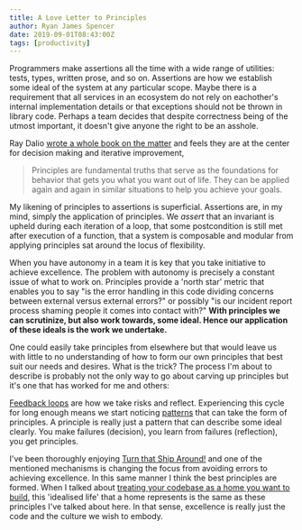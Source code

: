 ```yaml
---
title: A Love Letter to Principles
author: Ryan James Spencer
date: 2019-09-01T08:43:00Z
tags: [productivity]
---
```


Programmers make assertions all the time with a wide range of utilities: tests,
types, written prose, and so on. Assertions are how we establish some ideal of
the system at any particular scope. Maybe there is a requirement that all
services in an ecosystem do not rely on eachother's internal implementation
details or that exceptions should not be thrown in library code. Perhaps
a team decides that despite correctness being of the utmost important, it
doesn't give anyone the right to be an asshole.

Ray Dalio [wrote a whole book on the
matter](https://www.goodreads.com/book/show/34536488-principles) and feels they
are at the center for decision making and iterative improvement,

> Principles are fundamental truths that serve as the foundations for behavior
> that gets you what you want out of life. They can be applied again and again
> in similar situations to help you achieve your goals.

My likening of principles to assertions is superficial. Assertions are, in my
mind, simply the application of principles. We _assert_ that an invariant is
upheld during each iteration of a loop, that some postcondition is still met
after execution of a function, that a system is composable and modular from
applying principles sat around the locus of flexibility.

When you have autonomy in a team it is key that you take initiative to achieve
excellence. The problem with autonomy is precisely a constant issue of what to
work on. Principles provide a 'north star' metric that enables you to say "is
the error handling in this code dividing concerns between external versus
external errors?" or possibly "is our incident report process shaming people it
comes into contact with?" **With principles we can scrutinize, but also work
towards, some ideal. Hence our application of these ideals is the work we
undertake.**

One could easily take principles from elsewhere but that would leave us with
little to no understanding of how to form our own principles that best suit our
needs and desires. What is the trick? The process I'm about to describe is
probably not the only way to go about carving up principles but it's one that
has worked for me and others:

[Feedback
loops](https://www.justanotherdot.com/posts/a_love_letter_to_feedback_loops.html)
are how we take risks and reflect. Experiencing this cycle for long enough means
we start noticing
[patterns](https://www.justanotherdot.com/posts/a_love_letter_to_patterns.html)
that can take the form of principles. A principle is really just a pattern that
can describe some ideal clearly. You make failures (decision), you learn from
failures (reflection), you get principles.

I've been thoroughly enjoying [Turn that Ship
Around!](https://www.goodreads.com/book/show/16158601-turn-the-ship-around) and
one of the mentioned mechanisms is changing the focus from avoiding errors to
achieving excellence. In this same manner I think the best principles are
formed. When I talked about [treating your codebase as a home you want to
build](https://www.justanotherdot.com/posts/make_a_home.html), this 'idealised
life' that a home represents is the same as these principles I've talked about
here. In that sense, excellence is really just the code and the culture we wish
to embody.

